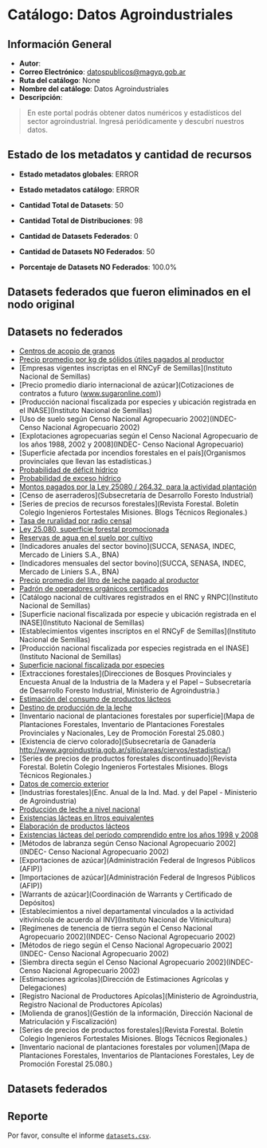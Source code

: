 
# Catálogo: Datos Agroindustriales

## Información General

- **Autor**: 
- **Correo Electrónico**: datospublicos@magyp.gob.ar
- **Ruta del catálogo**: None
- **Nombre del catálogo**: Datos Agroindustriales
- **Descripción**:

> En este portal podrás obtener datos numéricos y estadísticos del sector agroindustrial. Ingresá periódicamente y descubrí nuestros datos.

## Estado de los metadatos y cantidad de recursos

- **Estado metadatos globales**: ERROR
- **Estado metadatos catálogo**: ERROR
- **Cantidad Total de Datasets**: 50
- **Cantidad Total de Distribuciones**: 98

- **Cantidad de Datasets Federados**: 0
- **Cantidad de Datasets NO Federados**: 50
- **Porcentaje de Datasets NO Federados**: 100.0%

## Datasets federados que fueron eliminados en el nodo original



## Datasets no federados

- [Centros de acopio de granos](http://datos.agroindustria.gob.ar/dataset/centros-de-acopio-de-granos)
- [Precio promedio por kg de sólidos útiles pagados al productor](http://datos.agroindustria.gob.ar/dataset/precio-promedio-por-kg-de-solidos-utiles)
- [Empresas vigentes inscriptas en el RNCyF de Semillas](Instituto Nacional de Semillas)
- [Precio promedio diario internacional de azúcar](Cotizaciones de contratos a futuro (www.sugaronline.com))
- [Producción nacional fiscalizada por especies y ubicación registrada en el INASE](Instituto Nacional de Semillas)
- [Uso de suelo según Censo Nacional Agropecuario 2002](INDEC- Censo Nacional Agropecuario 2002)
- [Explotaciones agropecuarias según el Censo Nacional Agropecuario de los años 1988, 2002 y 2008](INDEC- Censo Nacional Agropecuario)
- [Superficie afectada por incendios forestales en el país](Organismos provinciales que llevan las estadísticas.)
- [Probabilidad de déficit hídrico](http://datos.agroindustria.gob.ar/dataset/probabilidad-deficit-hidrico)
- [Probabilidad de exceso hídrico](http://datos.agroindustria.gob.ar/dataset/probabilidad-exceso-hidrico)
- [Montos pagados por la Ley 25080 / 264.32, para la actividad plantación](http://datos.agroindustria.gob.ar/dataset/montos-pagados-por-la-ley-25080-264-32-para-la-actividad-plantacion)
- [Censo de aserraderos](Subsecretaría de Desarrollo Foresto Industrial)
- [Series de precios de recursos forestales](Revista Forestal. Boletín Colegio Ingenieros Fortestales Misiones. Blogs Técnicos Regionales.)
- [Tasa de ruralidad por radio censal](INDEC)
- [Ley 25.080, superficie forestal promocionada](http://datos.agroindustria.gob.ar/dataset/ley-25080-superficie-promocionada)
- [Reservas de agua en el suelo por cultivo](http://datos.agroindustria.gob.ar/dataset/reservas-de-agua-en-el-suelo-por-cultivo)
- [Indicadores anuales del sector bovino](SUCCA, SENASA, INDEC, Mercado de Liniers S.A., BNA)
- [Indicadores mensuales del sector bovino](SUCCA, SENASA, INDEC, Mercado de Liniers S.A., BNA)
- [Precio promedio del litro de leche pagado al productor](http://datosabiertos.magyp.gob.ar/dataset/precio-promedio-del-litro-de-leche-pagado-al-productor)
- [Padrón de operadores orgánicos certificados](Senasa)
- [Catálogo nacional de cultivares registrados en el RNC y RNPC](Instituto Nacional de Semillas)
- [Superficie nacional fiscalizada por especie y ubicación registrada en el INASE](Instituto Nacional de Semillas)
- [Establecimientos vigentes inscriptos en el RNCyF de Semillas](Instituto Nacional de Semillas)
- [Producción nacional fiscalizada por especies registrada en el INASE](Instituto Nacional de Semillas)
- [Superficie nacional fiscalizada por especies](http://datosabiertos.magyp.gob.ar/dataset/superficie-nacional-fiscalizada-por-especies)
- [Extracciones forestales](Direcciones de Bosques Provinciales y Encuesta Anual de la Industria de la Madera y el Papel – Subsecretaría de Desarrollo Foresto Industrial, Ministerio de Agroindustria.)
- [Estimación del consumo de productos lácteos](http://datosabiertos.magyp.gob.ar/dataset/estimacion-del-consumo-de-productos-lacteos)
- [Destino de producción de la leche](http://datosabiertos.magyp.gob.ar/dataset/destino-de-produccion-de-la-leche)
- [Inventario nacional de plantaciones forestales por superficie](Mapa de Plantaciones Forestales, Inventario de Plantaciones Forestales Provinciales y Nacionales, Ley de Promoción Forestal 25.080.)
- [Existencia de ciervo colorado](Subsecretaría de Ganadería  http://www.agroindustria.gob.ar/sitio/areas/ciervos/estadistica/)
- [Series de precios de productos forestales discontinuado](Revista Forestal. Boletín Colegio Ingenieros Fortestales Misiones. Blogs Técnicos Regionales.)
- [Datos de comercio exterior](http://www.indec.gob.ar)
- [Industrias forestales](Enc. Anual de la Ind. Mad. y del Papel - Ministerio de Agroindustria)
- [Producción de leche a nivel nacional](http://datosabiertos.magyp.gob.ar/dataset/produccion-de-leche-a-nivel-nacional)
- [Existencias lácteas en litros equivalentes](http://datosabiertos.magyp.gob.ar/dataset/existencias-lacteas-en-litros-equivalentes)
- [Elaboración de productos lácteos](http://datosabiertos.magyp.gob.ar/dataset/elaboracion-de-productos-lacteos)
- [Existencias lácteas del período comprendido entre los años 1998  y  2008](http://datosabiertos.magyp.gob.ar/dataset/existencias-lacteas-del-periodo-comprendido-entre-los-anos-1998-y-2008)
- [Métodos de labranza según Censo Nacional Agropecuario 2002](INDEC- Censo Nacional Agropecuario 2002)
- [Exportaciones de azúcar](Administración Federal de Ingresos Públicos (AFIP))
- [Importaciones de azúcar](Administración Federal de Ingresos Públicos (AFIP))
- [Warrants de azúcar](Coordinación de Warrants y Certificado de Depósitos)
- [Establecimientos a nivel departamental vinculados a la actividad vitivinícola de acuerdo al INV](Instituto Nacional de Vitinicultura)
- [Regímenes de tenencia de tierra según el Censo Nacional Agropecuario 2002](INDEC- Censo Nacional Agropecuario 2002)
- [Métodos de riego según el Censo Nacional Agropecuario 2002](INDEC- Censo Nacional Agropecuario 2002)
- [Siembra directa según el Censo Nacional Agropecuario 2002](INDEC- Censo Nacional Agropecuario 2002)
- [Estimaciones agrícolas](Dirección de Estimaciones Agrícolas y Delegaciones)
- [Registro Nacional de Productores Apícolas](Ministerio de Agroindustria, Registro Nacional de Productores Apícolas)
- [Molienda de granos](Gestión de la información, Dirección Nacional de Matriculación y Fiscalización)
- [Series de precios de productos forestales](Revista Forestal. Boletín Colegio Ingenieros Fortestales Misiones. Blogs Técnicos Regionales.)
- [Inventario nacional de plantaciones forestales por volumen](Mapa de Plantaciones Forestales, Inventarios de Plantaciones Forestales, Ley de Promoción Forestal 25.080.)

## Datasets federados



## Reporte

Por favor, consulte el informe [`datasets.csv`](datasets.csv).
